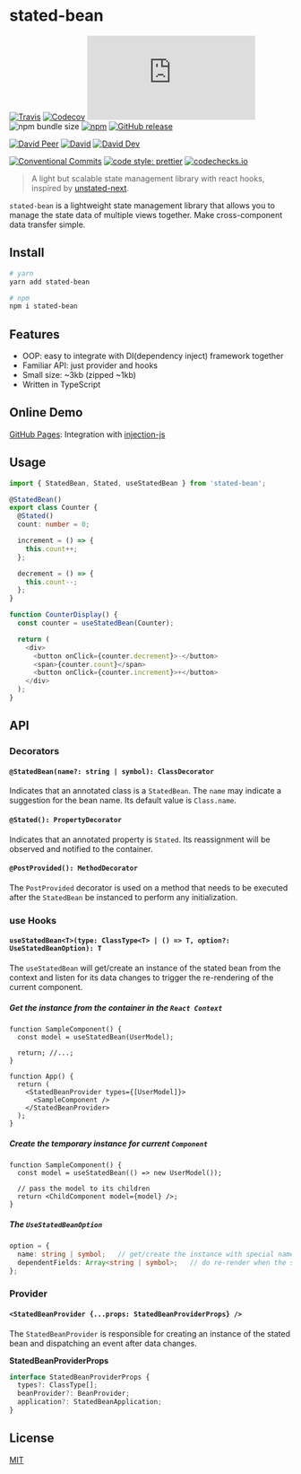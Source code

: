 # stated-bean

[![Travis](https://img.shields.io/travis/com/mjolnirjs/stated-bean.svg)](https://travis-ci.com/mjolnirjs/stated-bean)
[![Codecov](https://img.shields.io/codecov/c/gh/mjolnirjs/stated-bean)](https://codecov.io/gh/mjolnirjs/stated-bean)
[![type-coverage](https://img.shields.io/badge/dynamic/json.svg?label=type-coverage&prefix=%E2%89%A5&suffix=%&query=$.typeCoverage.atLeast&uri=https%3A%2F%2Fraw.githubusercontent.com%2Fmjolnirjs%2Fstated-bean%2Fmaster%2Fpackage.json)](https://github.com/plantain-00/type-coverage)
![npm bundle size](https://img.shields.io/bundlephobia/minzip/stated-bean)
[![npm](https://img.shields.io/npm/v/stated-bean.svg)](https://www.npmjs.com/package/stated-bean)
[![GitHub release](https://img.shields.io/github/release/mjolnirjs/stated-bean)](https://github.com/mjolnirjs/stated-bean/releases)

[![David Peer](https://img.shields.io/david/peer/mjolnirjs/stated-bean.svg)](https://david-dm.org/mjolnirjs/stated-bean?type=peer)
[![David](https://img.shields.io/david/mjolnirjs/stated-bean.svg)](https://david-dm.org/mjolnirjs/stated-bean)
[![David Dev](https://img.shields.io/david/dev/mjolnirjs/stated-bean.svg)](https://david-dm.org/mjolnirjs/stated-bean?type=dev)

[![Conventional Commits](https://img.shields.io/badge/conventional%20commits-1.0.0-yellow.svg)](https://conventionalcommits.org)
[![code style: prettier](https://img.shields.io/badge/code_style-prettier-ff69b4.svg)](https://github.com/prettier/prettier)
[![codechecks.io](https://raw.githubusercontent.com/codechecks/docs/master/images/badges/badge-default.svg?sanitize=true)](https://codechecks.io)

> A light but scalable state management library with react hooks, inspired by [unstated-next](https://github.com/jamiebuilds/unstated-next).

`stated-bean` is a lightweight state management library that allows you to manage the state data of multiple views together. Make cross-component data transfer simple.

## Install

```sh
# yarn
yarn add stated-bean

# npm
npm i stated-bean
```

## Features

- OOP: easy to integrate with DI(dependency inject) framework together
- Familiar API: just provider and hooks
- Small size: ~3kb (zipped ~1kb)
- Written in TypeScript

## Online Demo

[GitHub Pages](https://mjolnirjs.github.io/stated-bean): Integration with [injection-js](https://github.com/mgechev/injection-js)

## Usage

```ts
import { StatedBean, Stated, useStatedBean } from 'stated-bean';

@StatedBean()
export class Counter {
  @Stated()
  count: number = 0;

  increment = () => {
    this.count++;
  };

  decrement = () => {
    this.count--;
  };
}

function CounterDisplay() {
  const counter = useStatedBean(Counter);

  return (
    <div>
      <button onClick={counter.decrement}>-</button>
      <span>{counter.count}</span>
      <button onClick={counter.increment}>+</button>
    </div>
  );
}
```

## API

### Decorators

#### `@StatedBean(name?: string | symbol): ClassDecorator`

Indicates that an annotated class is a `StatedBean`. The `name` may indicate a suggestion for the bean name. Its default value is `Class.name`.

#### `@Stated(): PropertyDecorator`

Indicates that an annotated property is `Stated`. Its reassignment will be observed and notified to the container.

#### `@PostProvided(): MethodDecorator`

The `PostProvided` decorator is used on a method that needs to be executed after the `StatedBean` be instanced to perform any initialization.

### use Hooks

#### `useStatedBean<T>(type: ClassType<T> | () => T, option?: UseStatedBeanOption): T`

The `useStatedBean` will get/create an instance of the stated bean from the context and listen for its data changes to trigger the re-rendering of the current component.

##### Get the instance from the container in the `React Context`

```tsx
function SampleComponent() {
  const model = useStatedBean(UserModel);

  return; //...;
}

function App() {
  return (
    <StatedBeanProvider types={[UserModel]}>
      <SampleComponent />
    </StatedBeanProvider>
  );
}
```

##### Create the temporary instance for current `Component`

```tsx
function SampleComponent() {
  const model = useStatedBean(() => new UserModel());

  // pass the model to its children
  return <ChildComponent model={model} />;
}
```

##### The `UseStatedBeanOption`

```ts
option = {
  name: string | symbol;   // get/create the instance with special name
  dependentFields: Array<string | symbol>;   // do re-render when the special property changed
};
```

### Provider

#### `<StatedBeanProvider {...props: StatedBeanProviderProps} />`

The `StatedBeanProvider` is responsible for creating an instance of the stated bean and dispatching an event after data changes.

**StatedBeanProviderProps**

```ts
interface StatedBeanProviderProps {
  types?: ClassType[];
  beanProvider?: BeanProvider;
  application?: StatedBeanApplication;
}
```

## License

[MIT](http://opensource.org/licenses/MIT)
